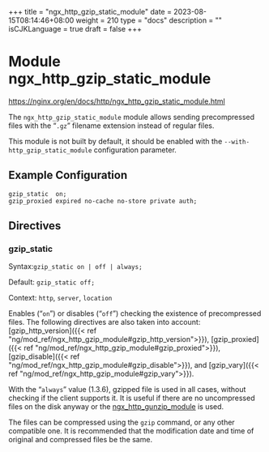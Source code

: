 +++
title = "ngx_http_gzip_static_module"
date = 2023-08-15T08:14:46+08:00
weight = 210
type = "docs"
description = ""
isCJKLanguage = true
draft = false
+++

# Module ngx_http_gzip_static_module

https://nginx.org/en/docs/http/ngx_http_gzip_static_module.html



The `ngx_http_gzip_static_module` module allows sending precompressed files with the “`.gz`” filename extension instead of regular files.

This module is not built by default, it should be enabled with the `--with-http_gzip_static_module` configuration parameter.



## Example Configuration



```
gzip_static  on;
gzip_proxied expired no-cache no-store private auth;
```





## Directives



### gzip_static

  Syntax:`gzip_static on | off | always;`

  Default: `gzip_static off;`

  Context: `http`, `server`, `location`


Enables (“`on`”) or disables (“`off`”) checking the existence of precompressed files. The following directives are also taken into account: [gzip_http_version]({{< ref "ng/mod_ref/ngx_http_gzip_module#gzip_http_version">}}), [gzip_proxied]({{< ref "ng/mod_ref/ngx_http_gzip_module#gzip_proxied">}}), [gzip_disable]({{< ref "ng/mod_ref/ngx_http_gzip_module#gzip_disable">}}), and [gzip_vary]({{< ref "ng/mod_ref/ngx_http_gzip_module#gzip_vary">}}).

With the “`always`” value (1.3.6), gzipped file is used in all cases, without checking if the client supports it. It is useful if there are no uncompressed files on the disk anyway or the [ngx_http_gunzip_module](../ngx_http_gunzip_module) is used.

The files can be compressed using the `gzip` command, or any other compatible one. It is recommended that the modification date and time of original and compressed files be the same.